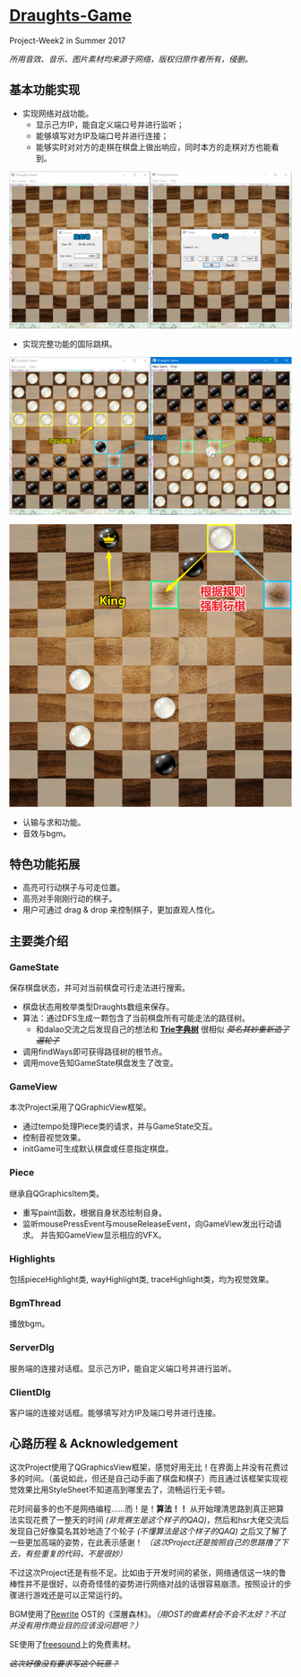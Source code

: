 # [Draughts-Game]
Project-Week2 in Summer 2017

*所用音效、音乐、图片素材均来源于网络，版权归原作者所有，侵删。*

## 基本功能实现


- 实现网络对战功能。
    - 显示己方IP，能自定义端口号并进行监听；
    - 能够填写对方IP及端口号并进行连接；
    - 能够实时对对方的走棋在棋盘上做出响应，同时本方的走棋对方也能看到。

![](preview/connect.png)

- 实现完整功能的国际跳棋。

![](preview/mainInterface.png)

![](preview/test.png)

- 认输与求和功能。
- 音效与bgm。

## 特色功能拓展

- 高亮可行动棋子与可走位置。
- 高亮对手刚刚行动的棋子。
- 用户可通过 drag & drop 来控制棋子，更加直观人性化。


## 主要类介绍

### GameState

保存棋盘状态，并可对当前棋盘可行走法进行搜索。

- 棋盘状态用枚举类型Draughts数组来保存。
- 算法：通过DFS生成一颗包含了当前棋盘所有可能走法的路径树。
    - 和dalao交流之后发现自己的想法和 **[Trie字典树]** 很相似 *~~莫名其妙重新造了遍轮子~~*
- 调用findWays即可获得路径树的根节点。
- 调用move告知GameState棋盘发生了改变。

### GameView

本次Project采用了QGraphicView框架。

- 通过tempo处理Piece类的请求，并与GameState交互。
- 控制音视觉效果。
- initGame可生成默认棋盘或任意指定棋盘。

### Piece

继承自QGraphicsItem类。

- 重写paint函数，根据自身状态绘制自身。
- 监听mousePressEvent与mouseReleaseEvent，向GameView发出行动请求。
  并告知GameView显示相应的VFX。

### Highlights

包括pieceHighlight类, wayHighlight类, traceHighlight类，均为视觉效果。

### BgmThread

播放bgm。


### ServerDlg

服务端的连接对话框。显示己方IP，能自定义端口号并进行监听。

### ClientDlg

客户端的连接对话框。能够填写对方IP及端口号并进行连接。

## 心路历程 & Acknowledgement

这次Project使用了QGraphicsView框架，感觉好用无比！在界面上并没有花费过多的时间。（虽说如此，但还是自己动手画了棋盘和棋子）而且通过该框架实现视觉效果比用StyleSheet不知道高到哪里去了，流畅运行无卡顿。

花时间最多的也不是网络编程……而！是！**算法！！** 从开始理清思路到真正把算法实现花费了一整天的时间 *(非竞赛生是这个样子的QAQ)*，然后和hsr大佬交流后发现自己好像莫名其妙地造了个轮子 *(不懂算法是这个样子的QAQ)* 之后又了解了一些更加高端的姿势，在此表示感谢！ *（这次Project还是按照自己的思路撸了下去，有些重复的代码，不是很妙）*

不过这次Project还是有些不足。比如由于开发时间的紧张，网络通信这一块的鲁棒性并不是很好，以奇奇怪怪的姿势进行网络对战的话很容易崩溃。按照设计的步骤进行游戏还是可以正常运行的。

BGM使用了[Rewrite] OST的《深層森林》。*（用OST的做素材会不会不太好？不过并没有用作商业目的应该没问题吧？）*

SE使用了[freesound]上的免费素材。

 *~~这次好像没有要求写这个玩意？~~*


 [Draughts-Game]: <https://github.com/Ice-Cirno/Draughts-Game>
 [Trie字典树]: <https://zh.wikipedia.org/wiki/Trie>
 [Rewrite]: <http://key.visualarts.gr.jp/rewrite/>
 [freesound]: <http://freesound.org>
